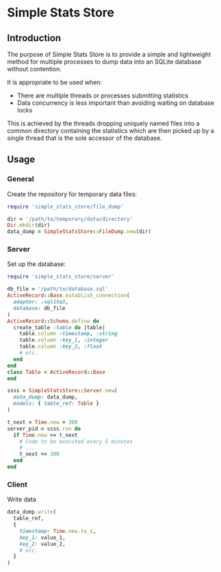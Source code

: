 # Simple Stats Store

## Introduction

The purpose of Simple Stats Store is to provide a simple and lightweight method
for multiple processes to dump data into an SQLite database without contention.

It is appropriate to be used when:

* There are multiple threads or processes submitting statistics
* Data concurrency is less important than avoiding waiting on database locks

This is achieved by the threads dropping uniquely named files into a common
directory containing the statistics which are then picked up by a single thread
that is the sole accessor of the database.

## Usage

### General

Create the repository for temporary data files:

```ruby
require 'simple_stats_store/file_dump'

dir = '/path/to/temporary/data/directory'
Dir.mkdir(dir)
data_dump = SimpleStatsStore::FileDump.new(dir)
```

### Server

Set up the database:

```ruby
require 'simple_stats_store/server'

db_file = '/path/to/database.sql'
ActiveRecord::Base.establish_connection(
  adapter: :sqlite3,
  database: db_file
)
ActiveRecord::Schema.define do
  create_table :table do |table|
    table.column :timestamp, :string
    table.column :key_1, :integer
    table.column :key_2, :float
    # etc.
  end
end
class Table < ActiveRecord::Base
end

ssss = SimpleStatsStore::Server.new(
  data_dump: data_dump,
  models: { table_ref: Table }
)

t_next = Time.new + 300
server_pid = ssss.run do
  if Time.new >= t_next
    # Code to be executed every 5 minutes
    # ...
    t_next += 300
  end
end
```

### Client

Write data

```ruby
data_dump.write(
  table_ref,
  {
    timestamp: Time.new.to_s,
    key_1: value_1,
    key_2: value_2,
    # etc.
  }
)
```
